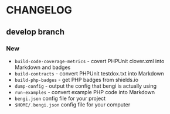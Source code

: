# CHANGELOG

## develop branch

### New

* `build-code-coverage-metrics` - covert PHPUnit clover.xml into Markdown and badges
* `build-contracts` - convert PHPUnit testdox.txt into Markdown
* `build-php-badges` - get PHP badges from shields.io
* `dump-config` - output the config that bengi is actually using
* `run-examples` - convert example PHP code into Markdown
* `bengi.json` config file for your project
* `$HOME/.bengi.json` config file for your computer
